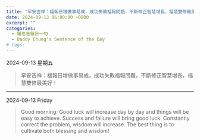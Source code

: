 ```yaml
---
title: "早安吉祥：福報日增做事易成，成功失敗福報問題，不斷修正智慧增長，福慧雙修最美好！ <br> Good morning: Good luck will increase day by day and things will be easy to achieve. Success and failure will bring good luck. Constantly correct the problem, wisdom will increase. The best thing is to cultivate both blessing and wisdom!"
date: 2024-09-13 06:00:00 +0800
excerpt: ""
categories:
  - 鍾老爸每日一句
  - Daddy Chung's Sentence of the Day
# tags:
---
```


2024-09-13 星期五

> 早安吉祥：福報日增做事易成，成功失敗福報問題，不斷修正智慧增長，福慧雙修最美好！

---

2024-09-13 Friday

> Good morning: Good luck will increase day by day and things will be easy to achieve. Success and failure will bring good luck. Constantly correct the problem, wisdom will increase. The best thing is to cultivate both blessing and wisdom!
